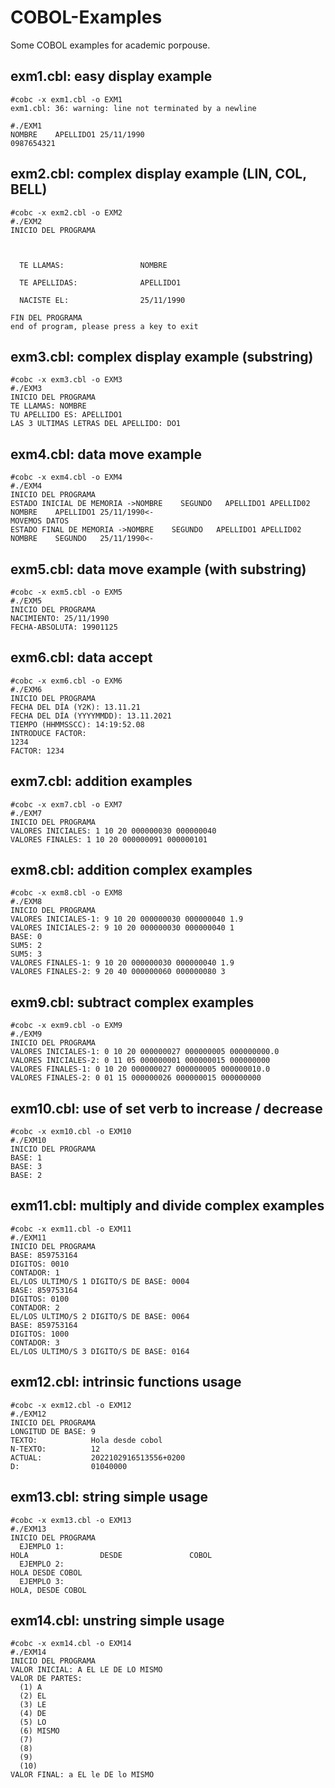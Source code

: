 # COBOL-Examples
Some COBOL examples for academic porpouse.

## exm1.cbl: easy display example

```
#cobc -x exm1.cbl -o EXM1
exm1.cbl: 36: warning: line not terminated by a newline

#./EXM1
NOMBRE    APELLIDO1 25/11/1990
0987654321
```


## exm2.cbl: complex display example (LIN, COL, BELL)

```
#cobc -x exm2.cbl -o EXM2
#./EXM2
INICIO DEL PROGRAMA



  TE LLAMAS:                 NOMBRE

  TE APELLIDAS:              APELLIDO1

  NACISTE EL:                25/11/1990

FIN DEL PROGRAMA
end of program, please press a key to exit
```


## exm3.cbl: complex display example (substring)

```
#cobc -x exm3.cbl -o EXM3
#./EXM3
INICIO DEL PROGRAMA
TE LLAMAS: NOMBRE
TU APELLIDO ES: APELLIDO1
LAS 3 ULTIMAS LETRAS DEL APELLIDO: DO1
```


## exm4.cbl: data move example

```
#cobc -x exm4.cbl -o EXM4
#./EXM4
INICIO DEL PROGRAMA
ESTADO INICIAL DE MEMORIA ->NOMBRE    SEGUNDO   APELLIDO1 APELLID02 NOMBRE    APELLIDO1 25/11/1990<-
MOVEMOS DATOS
ESTADO FINAL DE MEMORIA ->NOMBRE    SEGUNDO   APELLIDO1 APELLID02 NOMBRE    SEGUNDO   25/11/1990<-
```


## exm5.cbl: data move example (with substring)

```
#cobc -x exm5.cbl -o EXM5
#./EXM5
INICIO DEL PROGRAMA
NACIMIENTO: 25/11/1990
FECHA-ABSOLUTA: 19901125
```


## exm6.cbl: data accept

```
#cobc -x exm6.cbl -o EXM6
#./EXM6
INICIO DEL PROGRAMA
FECHA DEL DÍA (Y2K): 13.11.21
FECHA DEL DÍA (YYYYMMDD): 13.11.2021
TIEMPO (HHMMSSCC): 14:19:52.08
INTRODUCE FACTOR:
1234
FACTOR: 1234
```


## exm7.cbl: addition examples

```
#cobc -x exm7.cbl -o EXM7
#./EXM7
INICIO DEL PROGRAMA
VALORES INICIALES: 1 10 20 000000030 000000040
VALORES FINALES: 1 10 20 000000091 000000101
```


## exm8.cbl: addition complex examples

```
#cobc -x exm8.cbl -o EXM8
#./EXM8
INICIO DEL PROGRAMA
VALORES INICIALES-1: 9 10 20 000000030 000000040 1.9
VALORES INICIALES-2: 9 10 20 000000030 000000040 1
BASE: 0
SUM5: 2
SUM5: 3
VALORES FINALES-1: 9 10 20 000000030 000000040 1.9
VALORES FINALES-2: 9 20 40 000000060 000000080 3
```


## exm9.cbl: subtract complex examples

```
#cobc -x exm9.cbl -o EXM9
#./EXM9
INICIO DEL PROGRAMA
VALORES INICIALES-1: 0 10 20 000000027 000000005 000000000.0
VALORES INICIALES-2: 0 11 05 000000001 000000015 000000000
VALORES FINALES-1: 0 10 20 000000027 000000005 000000010.0
VALORES FINALES-2: 0 01 15 000000026 000000015 000000000
```


## exm10.cbl: use of set verb to increase / decrease

```
#cobc -x exm10.cbl -o EXM10
#./EXM10
INICIO DEL PROGRAMA
BASE: 1
BASE: 3
BASE: 2
```


## exm11.cbl: multiply and divide complex examples

```
#cobc -x exm11.cbl -o EXM11
#./EXM11
INICIO DEL PROGRAMA
BASE: 859753164
DIGITOS: 0010
CONTADOR: 1
EL/LOS ULTIMO/S 1 DIGITO/S DE BASE: 0004
BASE: 859753164
DIGITOS: 0100
CONTADOR: 2
EL/LOS ULTIMO/S 2 DIGITO/S DE BASE: 0064
BASE: 859753164
DIGITOS: 1000
CONTADOR: 3
EL/LOS ULTIMO/S 3 DIGITO/S DE BASE: 0164
```


## exm12.cbl: intrinsic functions usage

```
#cobc -x exm12.cbl -o EXM12
#./EXM12
INICIO DEL PROGRAMA
LONGITUD DE BASE: 9
TEXTO:            Hola desde cobol
N-TEXTO:          12
ACTUAL:           2022102916513556+0200
D:                01040000
```


## exm13.cbl: string simple usage

```
#cobc -x exm13.cbl -o EXM13
#./EXM13
INICIO DEL PROGRAMA
  EJEMPLO 1:
HOLA                DESDE               COBOL
  EJEMPLO 2:
HOLA DESDE COBOL
  EJEMPLO 3:
HOLA, DESDE COBOL
```


## exm14.cbl: unstring simple usage
```
#cobc -x exm14.cbl -o EXM14
#./EXM14
INICIO DEL PROGRAMA
VALOR INICIAL: A EL LE DE LO MISMO
VALOR DE PARTES:
  (1) A
  (2) EL
  (3) LE
  (4) DE
  (5) LO
  (6) MISMO
  (7)
  (8)
  (9)
  (10)
VALOR FINAL: a EL le DE lo MISMO
```
